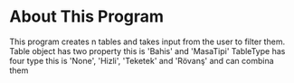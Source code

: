 # About This Program
This program creates n tables and takes input from the user to filter them.
Table object has two property this is 'Bahis' and 'MasaTipi'
TableType has four type this is 'None', 'Hizli', 'Teketek' and 'Rövanş' and can combina them
